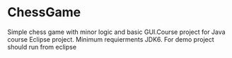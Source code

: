 # ChessGame
Simple chess game with minor logic and basic GUI.Course project for Java course
Eclipse project. Minimum requierments JDK6.
For demo project should run from eclipse
